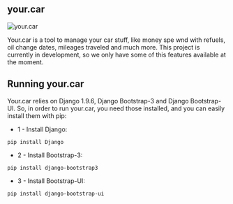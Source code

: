 ## your.car

![your.car](http://i.imgur.com/a77SoQW.png)

Your.car is a tool to manage your car stuff, like money spe wnd with refuels, oil change dates, mileages traveled and much more. This project is currently in development, so we only have some of this features available at the moment.


## Running your.car

Your.car relies on Django 1.9.6, Django Bootstrap-3 and Django Bootstrap-UI. So, in order to run your.car, you need those installed, and you can easily install them with pip:

* 1 - Install Django:

`pip install Django`

* 2 - Install Bootstrap-3:

`pip install django-bootstrap3`

* 3 - Install Bootstrap-UI:

`pip install django-bootstrap-ui`
